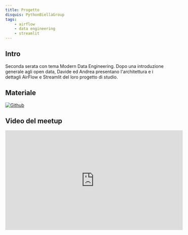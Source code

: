 ```yaml
---
title: Progetto
disquis: PythonBiellaGroup
tags:
    - airflow
    - data engineering
    - streamlit
---
```

## Intro

Seconda serata con tema Modern Data Engineering.
Dopo una introduzione generale agli open data, Davide ed Andrea presentano l'architettura e i dettagli AirFlow e Streamlit del loro progetto di studio.


## Materiale

[![Github](https://img.shields.io/badge/GitHub-181717.svg?style=for-the-badge&logo=GitHub&logoColor=white)](https://github.com/PythonBiellaGroup/ModernDataEngineering)

## Video del meetup
<iframe width="560" height="315" src="https://www.youtube.com/embed/dWkjj2HxHyI?si=0x5BsZaW6hrWQw9g" title="YouTube video player" frameborder="0" allow="accelerometer; autoplay; clipboard-write; encrypted-media; gyroscope; picture-in-picture; web-share" allowfullscreen></iframe>